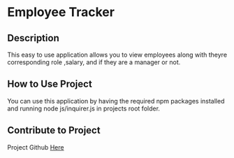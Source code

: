 # Employee Tracker

## Description
 This easy to use application allows you to view employees along with theyre corresponding role ,salary, and if they are a manager or not.

## How to Use Project
You can use this application by having the required npm packages installed and running node js/inquirer.js in projects root folder.

## Contribute to Project
Project Github [Here](https://github.com/KeeslingB/employee-tracker)

